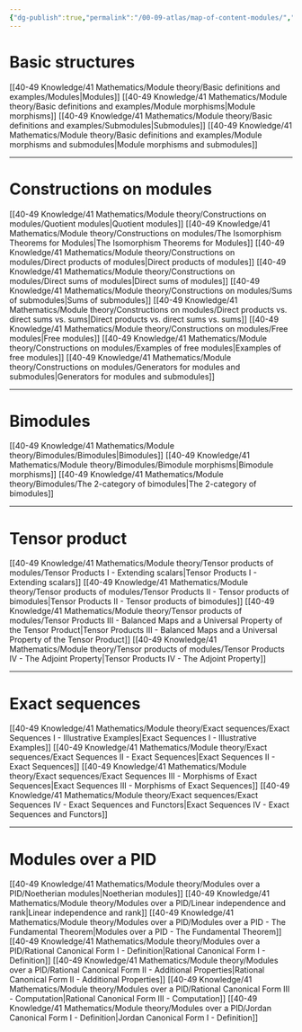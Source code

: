```yaml
---
{"dg-publish":true,"permalink":"/00-09-atlas/map-of-content-modules/","updated":"2024-10-29T15:36:43-07:00"}
---
```


# Basic structures

[[40-49 Knowledge/41 Mathematics/Module theory/Basic definitions and examples/Modules\|Modules]]
[[40-49 Knowledge/41 Mathematics/Module theory/Basic definitions and examples/Module morphisms\|Module morphisms]]
[[40-49 Knowledge/41 Mathematics/Module theory/Basic definitions and examples/Submodules\|Submodules]]
[[40-49 Knowledge/41 Mathematics/Module theory/Basic definitions and examples/Module morphisms and submodules\|Module morphisms and submodules]]

---
# Constructions on modules

[[40-49 Knowledge/41 Mathematics/Module theory/Constructions on modules/Quotient modules\|Quotient modules]]
[[40-49 Knowledge/41 Mathematics/Module theory/Constructions on modules/The Isomorphism Theorems for Modules\|The Isomorphism Theorems for Modules]]
[[40-49 Knowledge/41 Mathematics/Module theory/Constructions on modules/Direct products of modules\|Direct products of modules]]
[[40-49 Knowledge/41 Mathematics/Module theory/Constructions on modules/Direct sums of modules\|Direct sums of modules]]
[[40-49 Knowledge/41 Mathematics/Module theory/Constructions on modules/Sums of submodules\|Sums of submodules]]
[[40-49 Knowledge/41 Mathematics/Module theory/Constructions on modules/Direct products vs. direct sums vs. sums\|Direct products vs. direct sums vs. sums]]
[[40-49 Knowledge/41 Mathematics/Module theory/Constructions on modules/Free modules\|Free modules]]
[[40-49 Knowledge/41 Mathematics/Module theory/Constructions on modules/Examples of free modules\|Examples of free modules]]
[[40-49 Knowledge/41 Mathematics/Module theory/Constructions on modules/Generators for modules and submodules\|Generators for modules and submodules]]

---
# Bimodules

[[40-49 Knowledge/41 Mathematics/Module theory/Bimodules/Bimodules\|Bimodules]]
[[40-49 Knowledge/41 Mathematics/Module theory/Bimodules/Bimodule morphisms\|Bimodule morphisms]]
[[40-49 Knowledge/41 Mathematics/Module theory/Bimodules/The 2-category of bimodules\|The 2-category of bimodules]]

---
# Tensor product

[[40-49 Knowledge/41 Mathematics/Module theory/Tensor products of modules/Tensor Products I - Extending scalars\|Tensor Products I - Extending scalars]]
[[40-49 Knowledge/41 Mathematics/Module theory/Tensor products of modules/Tensor Products II - Tensor products of bimodules\|Tensor Products II - Tensor products of bimodules]]
[[40-49 Knowledge/41 Mathematics/Module theory/Tensor products of modules/Tensor Products III - Balanced Maps and a Universal Property of the Tensor Product\|Tensor Products III - Balanced Maps and a Universal Property of the Tensor Product]]
[[40-49 Knowledge/41 Mathematics/Module theory/Tensor products of modules/Tensor Products IV - The Adjoint Property\|Tensor Products IV - The Adjoint Property]]

---
# Exact sequences

[[40-49 Knowledge/41 Mathematics/Module theory/Exact sequences/Exact Sequences I - Illustrative Examples\|Exact Sequences I - Illustrative Examples]]
[[40-49 Knowledge/41 Mathematics/Module theory/Exact sequences/Exact Sequences II - Exact Sequences\|Exact Sequences II - Exact Sequences]]
[[40-49 Knowledge/41 Mathematics/Module theory/Exact sequences/Exact Sequences III - Morphisms of Exact Sequences\|Exact Sequences III - Morphisms of Exact Sequences]]
[[40-49 Knowledge/41 Mathematics/Module theory/Exact sequences/Exact Sequences IV - Exact Sequences and Functors\|Exact Sequences IV - Exact Sequences and Functors]]

---
# Modules over a PID

[[40-49 Knowledge/41 Mathematics/Module theory/Modules over a PID/Noetherian modules\|Noetherian modules]]
[[40-49 Knowledge/41 Mathematics/Module theory/Modules over a PID/Linear independence and rank\|Linear independence and rank]]
[[40-49 Knowledge/41 Mathematics/Module theory/Modules over a PID/Modules over a PID - The Fundamental Theorem\|Modules over a PID - The Fundamental Theorem]]
[[40-49 Knowledge/41 Mathematics/Module theory/Modules over a PID/Rational Canonical Form I - Definition\|Rational Canonical Form I - Definition]]
[[40-49 Knowledge/41 Mathematics/Module theory/Modules over a PID/Rational Canonical Form II - Additional Properties\|Rational Canonical Form II - Additional Properties]]
[[40-49 Knowledge/41 Mathematics/Module theory/Modules over a PID/Rational Canonical Form III - Computation\|Rational Canonical Form III - Computation]]
[[40-49 Knowledge/41 Mathematics/Module theory/Modules over a PID/Jordan Canonical Form I - Definition\|Jordan Canonical Form I - Definition]]